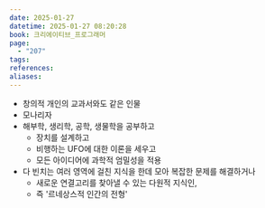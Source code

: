 ```yaml
---
date: 2025-01-27
datetime: 2025-01-27 08:20:28
book: 크리에이티브_프로그래머
page:
  - "207"
tags: 
references: 
aliases:
---
```

- 창의적 개인의 교과서와도 같은 인물
- 모나리자
- 해부학, 생리학, 공학, 생물학을 공부하고
	- 장치를 설계하고
	- 비행하는 UFO에 대한 이론을 세우고
	- 모든 아이디어에 과학적 엄밀성을 적용
- 다 빈치는 여러 영역에 걸친 지식을 한데 모아 복잡한 문제를 해결하거나
	- 새로운 연결고리를 찾아낼 수 있는 다원적 지식인,
	- 즉 '르네상스적 인간의 전형'